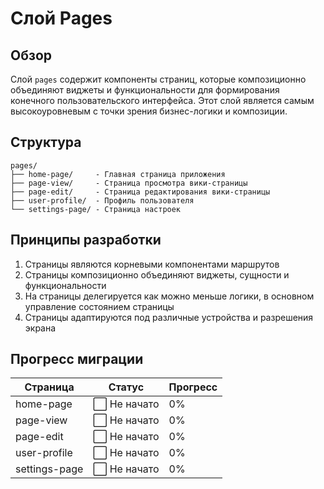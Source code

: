 # Слой Pages

## Обзор

Слой `pages` содержит компоненты страниц, которые композиционно объединяют виджеты и функциональности для формирования конечного пользовательского интерфейса. Этот слой является самым высокоуровневым с точки зрения бизнес-логики и композиции.

## Структура

```
pages/
├── home-page/     - Главная страница приложения
├── page-view/     - Страница просмотра вики-страницы
├── page-edit/     - Страница редактирования вики-страницы
├── user-profile/  - Профиль пользователя
└── settings-page/ - Страница настроек
```

## Принципы разработки

1. Страницы являются корневыми компонентами маршрутов
2. Страницы композиционно объединяют виджеты, сущности и функциональности
3. На страницы делегируется как можно меньше логики, в основном управление состоянием страницы
4. Страницы адаптируются под различные устройства и разрешения экрана

## Прогресс миграции

| Страница       | Статус            | Прогресс |
|----------------|-------------------|----------|
| home-page      | ⬜ Не начато      | 0%       |
| page-view      | ⬜ Не начато      | 0%       |
| page-edit      | ⬜ Не начато      | 0%       |
| user-profile   | ⬜ Не начато      | 0%       |
| settings-page  | ⬜ Не начато      | 0%       | 